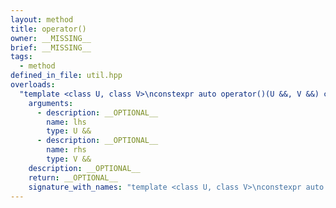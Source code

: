 ```yaml
---
layout: method
title: operator()
owner: __MISSING__
brief: __MISSING__
tags:
  - method
defined_in_file: util.hpp
overloads:
  "template <class U, class V>\nconstexpr auto operator()(U &&, V &&) const":
    arguments:
      - description: __OPTIONAL__
        name: lhs
        type: U &&
      - description: __OPTIONAL__
        name: rhs
        type: V &&
    description: __OPTIONAL__
    return: __OPTIONAL__
    signature_with_names: "template <class U, class V>\nconstexpr auto operator()(U && lhs, V && rhs) const"
---
```

